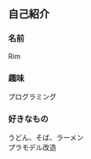 ## 自己紹介
### 名前
Rim
### 趣味
プログラミング
### 好きなもの
うどん、そば、ラーメン  
プラモデル改造

<!--
**Rim1025/Rim1025** is a ✨ _special_ ✨ repository because its `README.md` (this file) appears on your GitHub profile.

Here are some ideas to get you started:

- 🔭 I’m currently working on ...
- 🌱 I’m currently learning ...
- 👯 I’m looking to collaborate on ...
- 🤔 I’m looking for help with ...
- 💬 Ask me about ...
- 📫 How to reach me: ...
- 😄 Pronouns: ...
- ⚡ Fun fact: ...
-->
